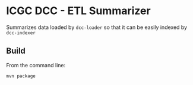 ICGC DCC - ETL Summarizer
===

Summarizes data loaded by `dcc-loader` so that it can be easily indexed by `dcc-indexer`

Build
---

From the command line:

	mvn package

